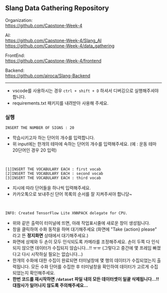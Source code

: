 ## Slang Data Gathering Repository

Organization:</br>
https://github.com/Capstone-Week-4

AI:</br>
https://github.com/Capstone-Week-4/Slang_AI</br>
https://github.com/Capstone-Week-4/data_gathering

FrontEnd:</br>
https://github.com/Capstone-Week-4/frontend

Backend:</br>
https://github.com/airoca/Slang-Backend

---

- vscode를 사용하시는 경우 `ctrl + shift + D` 하셔서 디버깅으로 실행해주셔야 합니다.
- requirements.txt 패키지를 내려받아 사용해 주세요.
  <br>

### 실행
```
INSERT THE NUMBER OF SIGNS : 20
```
- 학습시키고자 하는 단어의 개수를 입력합니다.
- 위 input에는 한개의 테마에 속하는 단어의 개수를 입력해주세요. (예 : 운동 테마 20단어인 경우 20 입력)

<br>

```
[1]INSERT THE VOCABULARY EACH : first vocab
[2]INSERT THE VOCABULARY EACH : second vocab
[3]INSERT THE VOCABULARY EACH : third vocab
```
- 지시에 따라 단어들을 하나씩 입력해주세요.
- 카카오톡으로 보내주신 단어 목록의 순서를 잘 지켜주셔야 합니당~

<br>

```
INFO: Created TensorFlow Lite XNNPACK delegate for CPU.
```
- 위와 같은 출력이 터미널에 뜨면, 아래 작업표시줄에 새로운 창이 생성됩니다.
- 창을 클릭하여 수화 동작을 하며 대기해주세요 (화면에 "Take {action} please" 라고 뜬 <b>정지화면</b> 상태에서 대기해주세요.)
- 화면에 상체와 두 손이 모두 인식되도록 카메라를 조정해주세요. 손이 두쪽 다 인식되지 않으면 데이터가 수집되지 않습니다...!! ㅠㅠ (그렇다고 중간에 몇 프레임 빠졌다고 다시 시작하실 필요는 없습니다...)
- 한개의 수화에 대한 수집이 완료되면 터미널창에 몇 행의 데이터가 수집되었는지 출력됩니다. 모든 수화 단어를 수집한 후 터미널창을 확인하여 데이터가 고르게 수집되었는지 확인해주세요.
- <b>한번 코드를 재시작하면 `/dataset` 파일 내의 모든 데이터셋이 일괄 삭제됩니다...!! 대참사가 일어나지 않도록 주의해주세요...</b>
